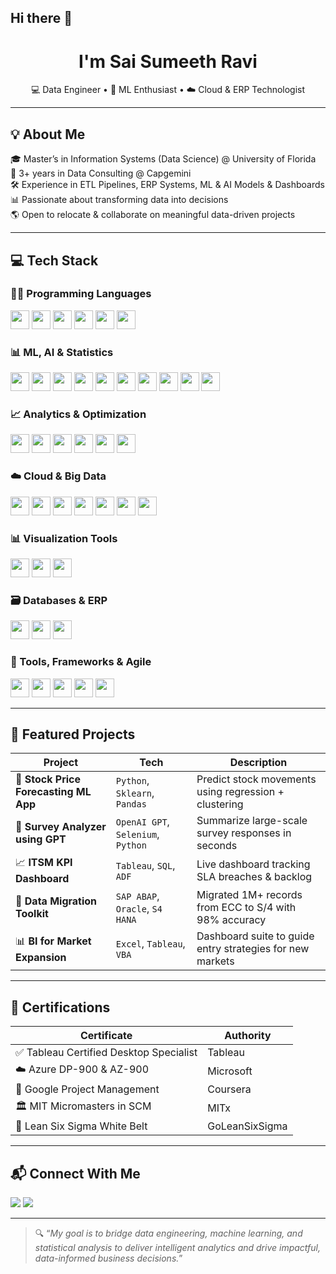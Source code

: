 ## Hi there 👋

<h1 align="center"> I'm Sai Sumeeth Ravi </h1>
<p align="center">
  💻 Data Engineer • 🧠 ML Enthusiast • ☁️ Cloud & ERP Technologist
</p>

---

## 💡 About Me

🎓 Master’s in Information Systems (Data Science) @ University of Florida  
💼 3+ years in Data Consulting @ Capgemini  
🛠️ Experience in ETL Pipelines, ERP Systems, ML & AI Models & Dashboards  
📊 Passionate about transforming data into decisions  
🌎 Open to relocate & collaborate on meaningful data-driven projects  

---

<h2>💻 Tech Stack</h2>

<h3>🧑‍💻 Programming Languages</h3>
<p>
  <img src="https://img.shields.io/badge/Python-3776AB?style=for-the-badge&logo=python&logoColor=white" height="30"/>
  <img src="https://img.shields.io/badge/R-276DC3?style=for-the-badge&logo=r&logoColor=white" height="30"/>
  <img src="https://img.shields.io/badge/SQL-005C84?style=for-the-badge&logo=sqlite&logoColor=white" height="30"/>
  <img src="https://img.shields.io/badge/Java-007396?style=for-the-badge&logo=java&logoColor=white" height="30"/>
  <img src="https://img.shields.io/badge/Scala-DC322F?style=for-the-badge&logo=scala&logoColor=white" height="30"/>
  <img src="https://img.shields.io/badge/MATLAB-0076A8?style=for-the-badge&logo=mathworks&logoColor=white" height="30"/>
</p>

<h3>📊 ML, AI & Statistics</h3>
<p>
  <img src="https://img.shields.io/badge/Scikit--Learn-F7931E?style=for-the-badge&logo=scikit-learn&logoColor=white" height="30"/>
  <img src="https://img.shields.io/badge/TensorFlow-FF6F00?style=for-the-badge&logo=tensorflow&logoColor=white" height="30"/>
  <img src="https://img.shields.io/badge/NLTK-009688?style=for-the-badge&logo=nltk&logoColor=white" height="30"/>
  <img src="https://img.shields.io/badge/BERT-4285F4?style=for-the-badge&logo=google&logoColor=white" height="30"/>
  <img src="https://img.shields.io/badge/OpenAI-412991?style=for-the-badge&logo=openai&logoColor=white" height="30"/>
  <img src="https://img.shields.io/badge/Numpy-013243?style=for-the-badge&logo=numpy&logoColor=white" height="30"/>
  <img src="https://img.shields.io/badge/Pandas-150458?style=for-the-badge&logo=pandas&logoColor=white" height="30"/>
  <img src="https://img.shields.io/badge/Jupyter-F37626?style=for-the-badge&logo=jupyter&logoColor=white" height="30"/>
  <img src="https://img.shields.io/badge/Matplotlib-11557C?style=for-the-badge&logo=matplotlib&logoColor=white" height="30"/>
  <img src="https://img.shields.io/badge/Seaborn-76B900?style=for-the-badge&logo=seaborn&logoColor=white" height="30"/>
</p>

<h3>📈 Analytics & Optimization</h3>
<p>
  <img src="https://img.shields.io/badge/Marketing%20Analytics-FF6F61?style=for-the-badge" height="30"/>
  <img src="https://img.shields.io/badge/A%2FB%20Testing-0072C6?style=for-the-badge" height="30"/>
  <img src="https://img.shields.io/badge/Supply%20Chain%20Analytics-5C6BC0?style=for-the-badge" height="30"/>
  <img src="https://img.shields.io/badge/Feature%20Engineering-00ACC1?style=for-the-badge" height="30"/>
  <img src="https://img.shields.io/badge/Regression%20Analysis-455A64?style=for-the-badge" height="30"/>
  <img src="https://img.shields.io/badge/Dimensionality%20Reduction-PCA-616161?style=for-the-badge" height="30"/>
</p>

<h3>☁️ Cloud & Big Data</h3>
<p>
  <img src="https://img.shields.io/badge/Azure-0078D4?style=for-the-badge&logo=microsoftazure&logoColor=white" height="30"/>
  <img src="https://img.shields.io/badge/AWS-232F3E?style=for-the-badge&logo=amazonaws&logoColor=white" height="30"/>
  <img src="https://img.shields.io/badge/Azure%20Data%20Factory-0078D4?style=for-the-badge&logo=microsoftazure&logoColor=white" height="30"/>
  <img src="https://img.shields.io/badge/Azure%20Synapse-0078D4?style=for-the-badge&logo=microsoftazure&logoColor=white" height="30"/>
  <img src="https://img.shields.io/badge/Hadoop-66CCFF?style=for-the-badge&logo=apachehadoop&logoColor=white" height="30"/>
  <img src="https://img.shields.io/badge/Spark-FDEE21?style=for-the-badge&logo=apachespark&logoColor=black" height="30"/>
  <img src="https://img.shields.io/badge/Hive-FCBA03?style=for-the-badge&logo=apachehive&logoColor=black" height="30"/>
</p>

<h3>📊 Visualization Tools</h3>
<p>
  <img src="https://img.shields.io/badge/Tableau-E97627?style=for-the-badge&logo=tableau&logoColor=white" height="30"/>
  <img src="https://img.shields.io/badge/Power%20BI-F2C811?style=for-the-badge&logo=powerbi&logoColor=black" height="30"/>
  <img src="https://img.shields.io/badge/Excel-217346?style=for-the-badge&logo=microsoftexcel&logoColor=white" height="30"/>
</p>

<h3>🗃️ Databases & ERP</h3>
<p>
  <img src="https://img.shields.io/badge/Oracle%20DB-F80000?style=for-the-badge&logo=oracle&logoColor=white" height="30"/>
  <img src="https://img.shields.io/badge/MySQL-4479A1?style=for-the-badge&logo=mysql&logoColor=white" height="30"/>
  <img src="https://img.shields.io/badge/SAP-0FAAFF?style=for-the-badge&logo=sap&logoColor=white" height="30"/>
</p>

<h3>🧰 Tools, Frameworks & Agile</h3>
<p>
  <img src="https://img.shields.io/badge/Selenium-43B02A?style=for-the-badge&logo=selenium&logoColor=white" height="30"/>
  <img src="https://img.shields.io/badge/Git-F05032?style=for-the-badge&logo=git&logoColor=white" height="30"/>
  <img src="https://img.shields.io/badge/GitHub-181717?style=for-the-badge&logo=github&logoColor=white" height="30"/>
  <img src="https://img.shields.io/badge/Jira-0052CC?style=for-the-badge&logo=jira&logoColor=white" height="30"/>
  <img src="https://img.shields.io/badge/Agile-Scrum?style=for-the-badge&logo=scrumalliance&logoColor=white&color=0079BF" height="30"/>
</p>



---

## 🚀 Featured Projects

| Project | Tech | Description |
|--------|------|-------------|
| 🔁 **Stock Price Forecasting ML App** | `Python`, `Sklearn`, `Pandas` | Predict stock movements using regression + clustering |
| 🤖 **Survey Analyzer using GPT** | `OpenAI GPT`, `Selenium`, `Python` | Summarize large-scale survey responses in seconds |
| 📈 **ITSM KPI Dashboard** | `Tableau`, `SQL`, `ADF` | Live dashboard tracking SLA breaches & backlog |
| 🔄 **Data Migration Toolkit** | `SAP ABAP`, `Oracle`, `S4 HANA` | Migrated 1M+ records from ECC to S/4 with 98% accuracy |
| 📊 **BI for Market Expansion** | `Excel`, `Tableau`, `VBA` | Dashboard suite to guide entry strategies for new markets |

---

## 📜 Certifications

| Certificate | Authority |
|-------------|-----------|
| ✅ Tableau Certified Desktop Specialist | Tableau |
| ☁️ Azure DP-900 & AZ-900 | Microsoft |
| 🧰 Google Project Management | Coursera |
| 🏛️ MIT Micromasters in SCM | MITx |
| 🎯 Lean Six Sigma White Belt | GoLeanSixSigma |

---

## 📬 Connect With Me

<p align="left">
  <a href="mailto:saisumeethr@gmail.com"><img src="https://img.shields.io/badge/-Email-black?style=flat&logo=gmail&logoColor=white"/></a>
  <a href="https://www.linkedin.com/in/sai-sumeeth-ravi-55124a165"><img src="https://img.shields.io/badge/-LinkedIn-blue?style=flat&logo=linkedin"/></a>
</p>

---

> 🔍 “*My goal is to bridge data engineering, machine learning, and statistical analysis to deliver intelligent analytics and drive impactful, data-informed business decisions.*”

